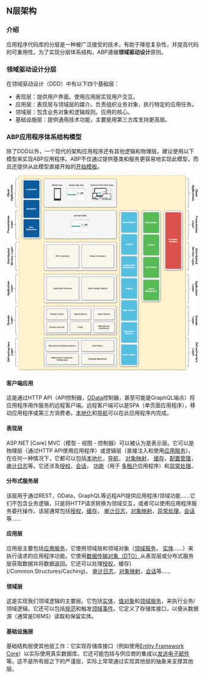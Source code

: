 ﻿## N层架构

### 介绍

应用程序代码库的分层是一种被广泛接受的技术，有助于降低复杂性，并提高代码的可重用性。为了实现分层体系结构，ABP遵循**领域驱动设计**原则。

### 领域驱动设计分层

在领域驱动设计（DDD）中有以下四个基础层：
* 表现层：提供用户界面。使用应用层实现用户交互。
* 应用层：表现层与领域层的媒介。负责组织业务对象，执行特定的应用任务。
* 领域层：包含业务对象和逻辑规则。应用的核心。
* 基础设施层：提供通用技术功能，主要是用第三方库支持更高层。

### ABP应用程序体系结构模型

除了DDD以外，一个现代的架构应用程序还有其他逻辑和物理层。建议使用以下模型来实现ABP应用程序。ABP不仅通过提供基类和服务更容易地实现此模型，而且还提供从此模型直接开始的[开始模板](https://aspnetboilerplate.com/Templates)。

![ABPN层架构](/img/Overall/abp-nlayer-architecture.png)

#### 客户端应用

这是通过HTTP API（API控制器，[OData](/Distributed.Service.Layer/ASP.NET.Web.API/OData-Integration)控制器，甚至可能是GraphQL端点）将应用程序用作服务的远程客户端。远程客户端可以是SPA（单页面应用程序），移动应用程序或第三方消费者。[本地化](/Presentation.Layer/Localization)和[导航](/Presentation.Layer/Navigation)可以在此应用程序内完成。

#### 表现层

ASP.NET [Core] MVC（模型 - 视图 - 控制器）可以被认为是表示层。它可以是物理层（通过HTTP API使用应用程序）或逻辑层（直接注入和使用[应用服务](/Application.Layer/Application-Services)）。在任何一种情况下，它都可以包括[本地化](/Presentation.Layer/Localization)，[导航](/Presentation.Layer/Navigation)， [对象映射](/Common.Structures/Object-To-Object-Mapping)， [缓存](/Common.Structures/Caching)，[配置管理](/Common.Structures/Setting-Management)，[审计日志](/Application.Layer/Audit-Logging)等。它还涉及[授权](/Application.Layer/Authorization)，[会话](/Common.Structures/Abp-Session)， [功能](/Application.Layer/Feature-Management)（用于 [多租户](/Overall/Multi-Tenancy)应用程序）和[异常处理](/Presentation.Layer/ASP.NET.MVC/Handling-Exceptions)。



#### 分布式服务层

该层用于通过REST，OData，GraphQL等远程API提供应用程序/领域功能......它们不包含业务逻辑，只是将HTTP请求转换为领域交互，或者可以使用应用程序服务委托操作。该层通常包括[授权](/Application.Layer/Authorization)，[缓存](/Common.Structures/Caching)， [审计日志](/Application.Layer/Audit-Logging)，[对象映射](/Common.Structures/Object-To-Object-Mapping)，[异常处理](/Presentation.Layer/ASP.NET.MVC/Handling-Exceptions)，[会话](/Common.Structures/Abp-Session)等……

#### 应用层

应用层主要包括[应用服务](/Application.Layer/Application-Services)，它使用领域层和领域对象（[领域服务](/Domain.Layer/Domain-Services)， [实体](/Domain.Layer/Entities)……）来执行请求的应用程序功能。它使用[数据传输对象（DTO）](/Application.Layer/Data-Transfer-Objects)从表现层或分布式服务层获取数据并将数据返回。它还可以处理[授权](/Application.Layer/Authorization)，缓存](/Common.Structures/Caching)， [审计日志](/Application.Layer/Audit-Logging)，[对象映射](/Common.Structures/Object-To-Object-Mapping)，[会话](/Common.Structures/Abp-Session)等……

#### 领域层

这是实现我们领域逻辑的主要层。它包括[实体](/Domain.Layer/Entities)，[值对象](/Domain.Layer/Value-Objects)和[领域服务](/Domain.Layer/Domain-Services)，来执行业务/领域逻辑。它还可以包括[规范](/Domain.Layer/Specifications)和触发[领域事件](/Domain.Layer/EventBus-Domain-Events)。它定义了存储库接口，以便从数据源（通常是DBMS）读取和保留实体。

#### 基础设施层

基础结构层使其他层工作：它实现存储库接口（例如使用[Entity Framework Core](/Object-Relational.Mapping/Entity-Framework-Core)）以实际使用真实数据库。它还可能包括与供应商的集成以[发送电子邮件](/Common.Structures/Email-Sending)等。这不是所有层之下的严谨层，实际上常常通过实现其他层的抽象来支撑其他层。